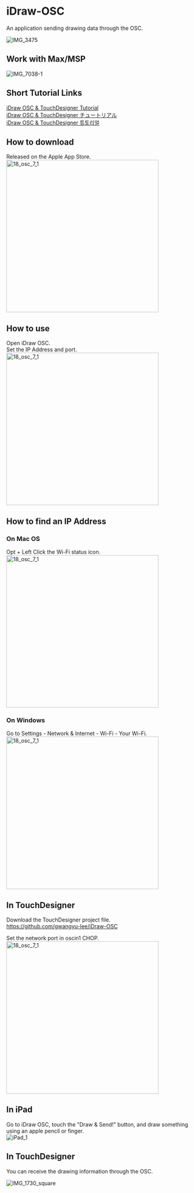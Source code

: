 # iDraw-OSC
An application sending drawing data through the OSC.    

![IMG_3475](https://github.com/gwangyu-lee/iDraw-OSC/assets/79373845/28b81aba-7a38-4eaa-82bb-249005609ad6)

## Work with Max/MSP
![IMG_7038-1](https://github.com/user-attachments/assets/0616ecb8-a906-44d4-ab0e-8b6132016aa2)

## Short Tutorial Links    
<a href="https://www.gwangyulee.com/p/idraw-osc-tutorial-eng.html" target="_blank">iDraw OSC & TouchDesigner Tutorial</a>    
<a href="https://www.gwangyulee.com/p/idraw-osc-tutorial-jpn.html" target="_blank">iDraw OSC & TouchDesigner チュートリアル</a>    
<a href="https://www.gwangyulee.com/p/idraw-osc-tutorial-kor.html" target="_blank">iDraw OSC & TouchDesigner 튜토리얼</a>    

## How to download
Released on the Apple App Store.    
<img width="400" alt="18_osc_7_1" src="https://github.com/gwangyu-lee/iDraw-OSC/assets/79373845/1a991d44-447c-45e1-a8f5-b4aa920d3b51">

## How to use    
Open iDraw OSC.    
Set the IP Address and port.    
<img width="400" alt="18_osc_7_1" src="https://github.com/gwangyu-lee/iDraw-OSC/assets/79373845/d9f5f662-6726-4c43-a313-d178bee266cc">

## How to find an IP Address    
### On Mac OS    
Opt + Left Click the Wi-Fi status icon.    
<img width="400" alt="18_osc_7_1" src="https://user-images.githubusercontent.com/79373845/233689027-588c6a88-bda2-42af-9b21-21c81897f189.png">

### On Windows    
Go to Settings - Network & Internet - Wi-Fi - Your Wi-Fi.    
<img width="400" alt="18_osc_7_1" src="https://user-images.githubusercontent.com/79373845/233689314-df5288c2-8130-4ba0-b66b-635e0638d6ff.png">

## In TouchDesigner   
Download the TouchDesigner project file.    
https://github.com/gwangyu-lee/iDraw-OSC

Set the network port in oscin1 CHOP.    
<img width="400" alt="18_osc_7_1" src="https://user-images.githubusercontent.com/79373845/233689536-787a1c83-f066-4a58-b62c-ca5bd738072e.png">

## In iPad   
Go to iDraw OSC, touch the "Draw & Send!" button, and draw something using an apple pencil or finger.    
![iPad_1](https://github.com/gwangyu-lee/iDraw-OSC/assets/79373845/57964165-5fb7-4c6d-9c18-31ed08dfefb2)

## In TouchDesigner
You can receive the drawing information through the OSC.   

![IMG_1730_square](https://github.com/gwangyu-lee/iDraw-OSC/assets/79373845/0b4d8c5e-38d3-4690-bf39-99fb5c842af5)
